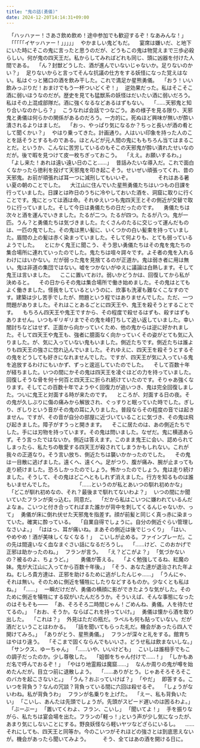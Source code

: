 ```yaml
---
title: "鬼の話(勇儀)"
date: 2024-12-20T14:14:31+09:00
---
```

　｢ハッハァー！さあさ飲め飲め！途中参加でも歓迎するぞ！なあみんな！｣
　｢｢｢｢｢イヤッハァー！｣｣｣｣｣
　やかましい鬼どもだ。
　宴席は嫌いだ、と地下にいた時にそこの鬼に言ったと思うのだが、どうもこの鬼は物覚えまで三歩必殺らしい。何が鬼の四天王だ。私からしてみればどれも同じ、頭に凶器を付けた人間である。
　｢ん？封獣どうした、酒が進んでいないじゃないか。足りないのかい？｣
　足りないからと言ってそんな抗議の仕方をする妖怪になった覚えはない。私はぐっと猪口の酒を飲み干した。これで満足か星熊勇儀。
　｢おう！いい飲みっぷりだ！おまけでもう一杯ついどくぞ！｣
　逆効果だった。私はそこそこ酒に弱いほうなのだが。歴史を見ても猛獣系の妖怪はだいたい酒に弱いだろう。私はその上混成部隊だ。酒に強くなるなどあるはずもない。
　｢……天邪鬼と知り合いなのかしら？｣
　こうなれば会話でつなごう。あの様子を見る限り、天邪鬼と勇儀は何らかの関係があるのだろう。一方的に。死ぬほど興味が無いが酔い潰されるよりはましだ。
　｢おっ、やっぱり気になるか？ちっと長いが酒の肴として聞くかい？｣
　やはり乗ってきた。計画通り。人はいい印象を持った人のことを話そうとするものである。ほとんどが元人間の鬼にももちろん当てはまることだ。というか、こんなに苦労しているのもそこの天邪鬼が酔い潰れたせいなのだが。後で暇を見つけて皮一枚ちぎっておこう。
　｢ええ。お願いするわ。｣
　｢よし来た！あれは遠い遠い日のこと……｣
　昔話みたいな導入だ。これで面白くなかったら徳利を投げて天邪鬼を叩き起こそう。せいぜい頑張ってくれ、昔の天邪鬼。お前が頑張れば耳一つに減刑してもいいぞ。
　
　
　
　それはある暑い夏の朝のことでした。
　大江山に住んでいた星熊勇儀たちはいつもの日課を行っていました。日課とは昨日のうちに冷やしておいた酒を、洞窟に取りに行くことです。鬼にとっては酒は命。それゆえいつも鬼四天王とその側近が交替で取りに行っていました。そして今日は勇儀たちの日だったのです。
　勇儀たちは次々と酒を運んでいきました。たるが二つ。たるが四つ。たるが八つ。鬼が一匹。うん？と勇儀たちは気づきました。たくさんのたるに交じって運んだものは、一匹の鬼でした。その鬼は黒い髪に、いくつかの白い髪束を持っていました。眉間の上の髪は赤く染まっていました。そして何よりも、とても弱っているようでした。
　とにかく鬼王に聞こう、そう思い勇儀たちはその鬼を鬼たちの集合場所に連れていったのでした。鬼たちは喧々諤々です。よそ者の鬼を入れるわけにはいかない。だが弱った鬼を見捨てるのが正道か。鬼は弱き者に用は無い。鬼は非道の集団ではない。嘘をつかないがゆえに議論は白熱します。そして鬼王は言いました。
　ここに置いておけ。弱いかどうかは、回復してから私が決めると。
　その日からその鬼は集合場所で働き始めました。その鬼はとてもよく働きました。怪我をしているというのに、炊事も洗濯も難なくこなすのです。建築は少し苦手でしたが、問題という程ではありませんでした。ただ、一つ問題がありました。それはことあるごとに四天王や、鬼王を殺そうとすることです。
　もちろん四天王や鬼王ですから、その程度で殺せるはずも、殺すはずもありません。いつもギリギリまでその鬼を峰打ちして追い返していました。幸い闇討ちなどはせず、正面から向かっていくため、他の鬼からは逆に好かれました。そして四天王や鬼王も、強者に臆面なく向かっていくその姿がとても気に入りました。が、気に入っていない鬼もいました。側近たちです。側近たちは誰よりも四天王の強さに惚れ込んでいました。それゆえに、四天王を殺そうとするその鬼をどうしても好きになれませんでした。ですが、四天王が気に入っている鬼を追放するわけにもいかず、ずっと逡巡していたのでした。
　そして百数十年が経ちました。いつの間にかその鬼は四天王を凌ぐほどの力を持っていました。回復しそうな骨を何十何百と四天王に折られ続けていたのです。そりゃあ強くなります。そしてこの百数十年でようやく回復力が追いつき、鬼は完全回復しました。ついに鬼王と対面する時が来たのです。
　ところが、対面する日の夜。その鬼が久しぶりに傷の痛みから解放され、ぐっすりと眠っていた時でした。ぎしり、ぎしりという音がその鬼の耳に入りました。普段ならその程度の音では起きません。ですが、その音が自分の部屋に近づいていることに気づき、その鬼は飛び起きました。障子がすうっと開きます。
　そこに居たのは、あの側近たちでした。手には刃物を持っています。その鬼は問いました。なぜだ。鬼に横道あらず。そう言ったではないか。側近は答えます。このまま鬼王に会い、認められてしまったら、私たちの敬愛する四天王が殺されてしまうかもしれない。これが我々の正道なり。そう言い放ち、側近たちは襲いかかったのでした。
　その鬼は一目散に逃げました。遠くへ、遠くへ。足がつり、腹が痛み、腕が止まっても走り続けました。恐ろしかったのでしょう。怖かったのでしょう。鬼は走り続けました。そうして、その鬼はどこへともしれず消えました。行方を知るものは誰もいませんでした。
　
　
　
　｢……というのが私とあいつの馴れ初めかな｣
　｢どこが馴れ初めなの、それ？最後まで馴れてないわよ？｣
　いつの間にか聞いていたフランが突っ込む。同意だ。
　｢だから私はこいつに嫌われているんだよなぁ。こいつと付き合ってればまた誰かが背中を刺してくるんじゃないか、って｣
　勇儀が床に倒れ伏せた天邪鬼を指差す。顔が前髪と同じく真っ赤に染まっていた。確実に酔っている。
　｢自業自得でしょうに。自分の側近ぐらい管理しなさいよ。｣
　｢ははっ、耳が痛いね。まあその側近は後でじっくり｣
　｢はい、やめやめ！酒が美味しくなくなる！｣
　こいしが止める。ファインプレーだ。この先は間違いなく血なまぐさい話になるだろうし。
　｢……けど、このおかげで正邪は助かったのね。｣
　フランが言う。
　｢え？どこがよ？｣
　｢気づかないの？被るのよ、ちょうど。｣　
　勇儀が答える。
　｢よく勉強してるね、紅魔の妹。鬼が大江山に入ってから百数十年後。｣
　｢そう、あなた達が退治された年よね。むしろ貴方達は、正邪を助けるために逃がしたんじゃ……｣
　｢うんにゃ、それは無い。そのために側近を犠牲にしたりなどするものか。少なくとも私はね。｣
　｢……｣
　一瞬だけだが、勇儀の横顔に影ができたような気がした。そのために側近を犠牲にする奴がいたんだろうか。そういえば、そんな事態になったのはそもそも――
　｢あ、そろそろ二時間じゃん！ごめんね、勇儀。人を待たせてるの。｣
　｢おお、そうか。ならばこれを持っていけ。｣
　勇儀は懐から酒を取り出した。
　｢これは？｣
　外見はただの瓶だ。ラベルも何も貼っていない。だが酒だということはわかる。
　｢話を聞いてもらった礼だ。機会があったら四人で開けてみろ。｣
　｢ありがとう、星熊勇儀。｣
　フランが深々と礼をする。館育ちはやはり違う。
　｢そこまで固くならんでもいいさ。どうせ私は飲まないしな。｣
　｢サンクス、ゆーちゃん｣
　｢……いや、いいけども｣
　こいしは誰相手でもこの調子だったのか。少し尊敬した。
　｢姐御をちゃん付けで……！｣
　｢しかもあだ名で呼んでおるぞ！｣
　｢やはり地霊殿は魔窟……｣
　なんか周りの鬼が噂を始めたんだが。目立つ前に退散しよう。
　｢……ありがとう。じゃあそろそろそこのバカを起こさないと。｣
　｢うん？おぶっていけば？｣
　｢やだ｣
　即答する。こいつを背負う？なんの冗談？背負っている間に六回は殺せるぞ。
　｢しょうがないわね。私が背負うわ｣
　フランが名乗りを上げた。
　｢えー、私も背負いたい｣
　｢こいし、あんたは先頭でしょうが。先頭がスピード遅いのは困るわよ。｣
　｢ぶーぶー｣
　｢置いてくわよ、フラン、こいし｣
　｢聞いてよ！｣
　手を振りながら、私たちは宴会場を出た。フランの｢軽っ！｣という声が少し気になったが、あまり気にしないことにする。野良妖怪なら軽いヤツなどざらにいるし。
　……それにしても、四天王と同等か。今のこいつがそれほどの強さとは到底思えないが。機会があったら聞いてみよう。
　
　そう、全てはあの酒を開ける日に。
